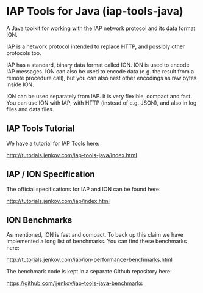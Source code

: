 # IAP Tools for Java (iap-tools-java)
A Java toolkit for working with the IAP network protocol and its data format ION.

IAP is a network protocol intended to replace HTTP, and possibly other protocols too.

IAP has a standard, binary data format called ION. ION is used to encode IAP messages.
ION can also be used to encode data (e.g. the result from a remote procedure call),
but you can also nest other encodings as raw bytes inside ION.

ION can be used separately from IAP. It is very flexible, compact and fast.
You can use ION with IAP, with HTTP (instead of e.g. JSON), and also in log files
and data files.


## IAP Tools Tutorial
We have a tutorial for IAP Tools here:

http://tutorials.jenkov.com/iap-tools-java/index.html


## IAP / ION Specification
The official specifications for IAP and ION can be found here:

http://tutorials.jenkov.com/iap/index.html


## ION Benchmarks
As mentioned, ION is fast and compact. To back up this claim we have implemented a long list of benchmarks. You
can find these benchmarks here:

http://tutorials.jenkov.com/iap/ion-performance-benchmarks.html

The benchmark code is kept in a separate Github repository here:

https://github.com/jjenkov/iap-tools-java-benchmarks





